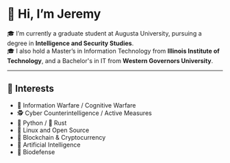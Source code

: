 # 👋 Hi, I’m Jeremy

🎓 I’m currently a graduate student at Augusta University, pursuing a degree in **Intelligence and Security Studies**.  
🎓 I also hold a Master’s in Information Technology from **Illinois Institute of Technology**, and a Bachelor's in IT from **Western Governors University**.

---

## 👀 Interests

- 🧠 Information Warfare / Cognitive Warfare
- 🕵️ Cyber Counterintelligence / Active Measures
- 🐍 Python / 🦀 Rust
- 🐧 Linux and Open Source
- 🔗 Blockchain & Cryptocurrency
- 🤖 Artificial Intelligence
- 🦠 Biodefense
